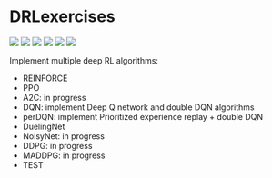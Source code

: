 # DRLexercises

![](DuelingNet/video/trained2.gif)
![](PPO/video/trained_PPO.gif)
![](REINFORCE/video/acrobot.gif)
![](REINFORCE/video/cartpole.gif)
![](perDQN/video/MountainCar.gif)
![](DQN/video/LunarLander.gif)

Implement multiple deep RL algorithms:

* REINFORCE
* PPO
* A2C: in progress
* DQN: implement Deep Q network and double DQN algorithms
* perDQN: implement Prioritized experience replay + double DQN
* DuelingNet
* NoisyNet: in progress
* DDPG: in progress
* MADDPG: in progress
* TEST
